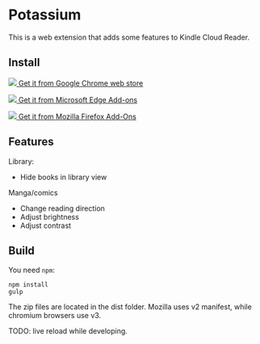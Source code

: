 Potassium
=========

This is a web extension that adds some features to Kindle Cloud Reader.

Install
-------

[![](https://cdnjs.cloudflare.com/ajax/libs/browser-logos/72.0.0/chrome/chrome_32x32.png) Get it from Google Chrome web store](https://chrome.google.com/webstore/detail/potassium-kindle-enhancer/kbmedoagfgahgaeodiahdhhnkcchlign)

[![](https://cdnjs.cloudflare.com/ajax/libs/browser-logos/72.0.0/edge/edge_32x32.png) Get it from Microsoft Edge Add-ons](https://microsoftedge.microsoft.com/addons/detail/potassium-kindle-enhance/lnjihjdgpfmdgckfjfjohldlcgohkjaa)

[![](https://cdnjs.cloudflare.com/ajax/libs/browser-logos/72.0.0/firefox/firefox_32x32.png) Get it from Mozilla Firefox Add-Ons](https://addons.mozilla.org/en-US/firefox/addon/potassium-kindle-enhancer/)

<!-- [![](https://cdnjs.cloudflare.com/ajax/libs/browser-logos/72.0.0/safari/safari_32x32.png) Get it from Apple Safari extensions](#) -->

Features
--------

Library:
- Hide books in library view

Manga/comics
- Change reading direction
- Adjust brightness
- Adjust contrast

Build
-----

You need `npm`:
```shell
npm install
gulp
```

The zip files are located in the dist folder. Mozilla uses v2 manifest, while chromium browsers use v3.

TODO: live reload while developing.